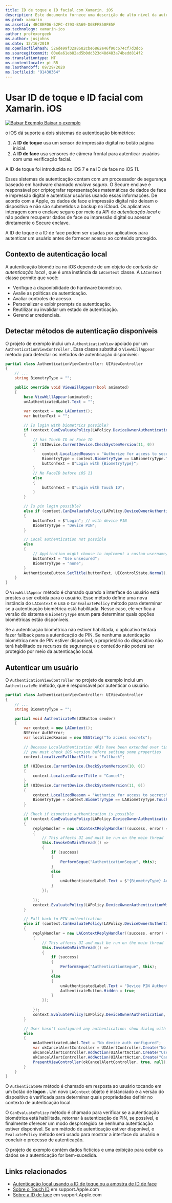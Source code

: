 ```yaml
---
title: ID de toque e ID facial com Xamarin. iOS
description: Este documento fornece uma descrição de alto nível da autenticação biométrica no iOS.
ms.prod: xamarin
ms.assetid: 4BC8EFD6-52FC-4793-BA69-D6BFF850FE5F
ms.technology: xamarin-ios
author: profexorgeek
ms.author: jusjohns
ms.date: 12/16/2019
ms.openlocfilehash: 526de99f32a8682cbe6862e46f90c674cf7d3dc6
ms.sourcegitcommit: 00e6a61eb82ad5b0dd323d48d483a74bedd814f2
ms.translationtype: MT
ms.contentlocale: pt-BR
ms.lasthandoff: 09/29/2020
ms.locfileid: "91430364"
---
```

# <a name="use-touch-id-and-face-id-with-xamarinios"></a>Usar ID de toque e ID facial com Xamarin. iOS

[![Baixar Exemplo](~/media/shared/download.png) Baixar o exemplo](https://docs.microsoft.com/samples/xamarin/ios-samples/ios11-faceidsample/)

o iOS dá suporte a dois sistemas de autenticação biométrico:

1. A **ID de toque** usa um sensor de impressão digital no botão página inicial.
1. A **ID de face** usa sensores de câmera frontal para autenticar usuários com uma verificação facial.

A ID de toque foi introduzida no iOS 7 e na ID de face no iOS 11.

Esses sistemas de autenticação contam com um processador de segurança baseado em hardware chamado _enclave seguro_. O Secure enclave é responsável por criptografar representações matemáticas de dados de face e impressão digital e autenticar usuários usando essas informações. De acordo com a Apple, os dados de face e impressão digital não deixam o dispositivo e não são submetidos a backup no iCloud. Os aplicativos interagem com o enclave seguro por meio da API de _autenticação local_ e não podem recuperar dados de face ou impressão digital ou acessar diretamente o Secure enclave.

A ID de toque e a ID de face podem ser usadas por aplicativos para autenticar um usuário antes de fornecer acesso ao conteúdo protegido.

## <a name="local-authentication-context"></a>Contexto de autenticação local

A autenticação biométrica no iOS depende de um objeto de _contexto de autenticação local_ , que é uma instância da `LAContext` classe. A `LAContext` classe permite que você:

- Verifique a disponibilidade do hardware biométrico.
- Avalie as políticas de autenticação.
- Avaliar controles de acesso.
- Personalizar e exibir prompts de autenticação.
- Reutilizar ou invalidar um estado de autenticação.
- Gerenciar credenciais.

## <a name="detect-available-authentication-methods"></a>Detectar métodos de autenticação disponíveis

O projeto de exemplo inclui um `AuthenticationView` apoiado por um `AuthenticationViewController` . Essa classe substitui o `ViewWillAppear` método para detectar os métodos de autenticação disponíveis:

```csharp
partial class AuthenticationViewController: UIViewController
{
    // ...
    string BiometryType = "";

    public override void ViewWillAppear(bool animated)
    {
        base.ViewWillAppear(animated);
        unAuthenticatedLabel.Text = "";
    
        var context = new LAContext();
        var buttonText = "";

        // Is login with biometrics possible?
        if (context.CanEvaluatePolicy(LAPolicy.DeviceOwnerAuthenticationWithBiometrics, out var authError1))
        {
            // has Touch ID or Face ID
            if (UIDevice.CurrentDevice.CheckSystemVersion(11, 0))
            {
                context.LocalizedReason = "Authorize for access to secrets"; // iOS 11
                BiometryType = context.BiometryType == LABiometryType.TouchId ? "Touch ID" : "Face ID";
                buttonText = $"Login with {BiometryType}";
            }
            // No FaceID before iOS 11
            else
            {
                buttonText = $"Login with Touch ID";
            }
        }

        // Is pin login possible?
        else if (context.CanEvaluatePolicy(LAPolicy.DeviceOwnerAuthentication, out var authError2))
        {
            buttonText = $"Login"; // with device PIN
            BiometryType = "Device PIN";
        }

        // Local authentication not possible
        else
        {
            // Application might choose to implement a custom username/password
            buttonText = "Use unsecured";
            BiometryType = "none";
        }
        AuthenticateButton.SetTitle(buttonText, UIControlState.Normal);
    }
}
```

O `ViewWillAppear` método é chamado quando a interface do usuário está prestes a ser exibida para o usuário. Esse método define uma nova instância do `LAContext` e usa o `CanEvaluatePolicy` método para determinar se a autenticação biométrica está habilitada. Nesse caso, ele verifica a versão do sistema e `BiometryType` enum para determinar quais opções biométricas estão disponíveis.

Se a autenticação biométrica não estiver habilitada, o aplicativo tentará fazer fallback para a autenticação de PIN. Se nenhuma autenticação biométrica nem de PIN estiver disponível, o proprietário do dispositivo não terá habilitado os recursos de segurança e o conteúdo não poderá ser protegido por meio da autenticação local.

## <a name="authenticate-a-user"></a>Autenticar um usuário

O `AuthenticationViewController` no projeto de exemplo inclui um `AuthenticateMe` método, que é responsável por autenticar o usuário:

```csharp
partial class AuthenticationViewController: UIViewController
{
    // ...
    string BiometryType = "";

    partial void AuthenticateMe(UIButton sender)
    {
        var context = new LAContext();
        NSError AuthError;
        var localizedReason = new NSString("To access secrets");
    
        // Because LocalAuthentication APIs have been extended over time,
        // you must check iOS version before setting some properties
        context.LocalizedFallbackTitle = "Fallback";
    
        if (UIDevice.CurrentDevice.CheckSystemVersion(10, 0))
        {
            context.LocalizedCancelTitle = "Cancel";
        }
        if (UIDevice.CurrentDevice.CheckSystemVersion(11, 0))
        {
            context.LocalizedReason = "Authorize for access to secrets";
            BiometryType = context.BiometryType == LABiometryType.TouchId ? "TouchID" : "FaceID";
        }
    
        // Check if biometric authentication is possible
        if (context.CanEvaluatePolicy(LAPolicy.DeviceOwnerAuthenticationWithBiometrics, out AuthError))
        {
            replyHandler = new LAContextReplyHandler((success, error) =>
            {
                // This affects UI and must be run on the main thread
                this.InvokeOnMainThread(() =>
                {
                    if (success)
                    {
                        PerformSegue("AuthenticationSegue", this);
                    }
                    else
                    {
                        unAuthenticatedLabel.Text = $"{BiometryType} Authentication Failed";
                    }
                });
    
            });
            context.EvaluatePolicy(LAPolicy.DeviceOwnerAuthenticationWithBiometrics, localizedReason, replyHandler);
        }

        // Fall back to PIN authentication
        else if (context.CanEvaluatePolicy(LAPolicy.DeviceOwnerAuthentication, out AuthError))
        {
            replyHandler = new LAContextReplyHandler((success, error) =>
            {
                // This affects UI and must be run on the main thread
                this.InvokeOnMainThread(() =>
                {
                    if (success)
                    {
                        PerformSegue("AuthenticationSegue", this);
                    }
                    else
                    {
                        unAuthenticatedLabel.Text = "Device PIN Authentication Failed";
                        AuthenticateButton.Hidden = true;
                    }
                });
    
            });
            context.EvaluatePolicy(LAPolicy.DeviceOwnerAuthentication, localizedReason, replyHandler);
        }

        // User hasn't configured any authentication: show dialog with options
        else
        {
            unAuthenticatedLabel.Text = "No device auth configured";
            var okCancelAlertController = UIAlertController.Create("No authentication", "This device does't have authentication configured.", UIAlertControllerStyle.Alert);
            okCancelAlertController.AddAction(UIAlertAction.Create("Use unsecured", UIAlertActionStyle.Default, alert => PerformSegue("AuthenticationSegue", this)));
            okCancelAlertController.AddAction(UIAlertAction.Create("Cancel", UIAlertActionStyle.Cancel, alert => Console.WriteLine("Cancel was clicked")));
            PresentViewController(okCancelAlertController, true, null);
        }
    } 
}
```

O `AuthenticateMe` método é chamado em resposta ao usuário tocando em um botão de **logon** . Um novo `LAContext` objeto é instanciado e a versão do dispositivo é verificada para determinar quais propriedades definir no contexto de autenticação local.

O `CanEvaluatePolicy` método é chamado para verificar se a autenticação biométrica está habilitada, retornar à autenticação de PIN, se possível, e finalmente oferecer um modo desprotegido se nenhuma autenticação estiver disponível. Se um método de autenticação estiver disponível, o `EvaluatePolicy` método será usado para mostrar a interface do usuário e concluir o processo de autenticação.

O projeto de exemplo contém dados fictícios e uma exibição para exibir os dados se a autenticação for bem-sucedida.

## <a name="related-links"></a>Links relacionados

- [Autenticação local usando a ID de toque ou a amostra de ID de face](/samples/xamarin/ios-samples/ios11-faceidsample/)
- [Sobre o Touch ID](https://support.apple.com/en-us/HT204587) em support.Apple.com
- [Sobre a ID de face](https://support.apple.com/en-us/HT208108) em support.Apple.com